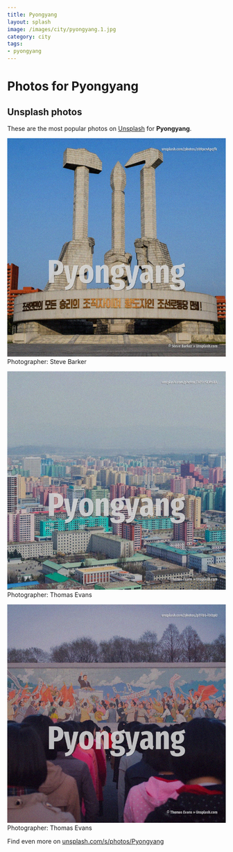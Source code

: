 ```yaml
---
title: Pyongyang
layout: splash
image: /images/city/pyongyang.1.jpg
category: city
tags:
- pyongyang
---
```

# Photos for Pyongyang
 
## Unsplash photos
These are the most popular photos on [Unsplash](https://unsplash.com) for **Pyongyang**.
 
![Pyongyang](/images/city/pyongyang.1.jpg)
Photographer:  Steve Barker
 
![Pyongyang](/images/city/pyongyang.2.jpg)
Photographer:  Thomas Evans
 
![Pyongyang](/images/city/pyongyang.3.jpg)
Photographer:  Thomas Evans
 
Find even more on [unsplash.com/s/photos/Pyongyang](https://unsplash.com/s/photos/Pyongyang)
 
